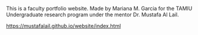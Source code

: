 This is a faculty portfolio website. Made by Mariana M. Garcia for the TAMIU Undergraduate research program under the mentor Dr. Mustafa Al Lail. 

https://mustafalail.github.io/website/index.html 
